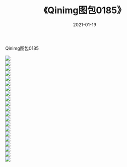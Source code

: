 ﻿---
layout: post
title:  《Qinimg图包0185》
date:   2021-01-19
img: http://imgx.orgx.ga/Qinimg图包/Qinimg图包0185/000.jpg
categories: [美女, 清纯, 唯美]
---

Qinimg图包0185

 ![](http://imgx.orgx.ga/Qinimg图包/Qinimg图包0185/001.jpg) <br>![](http://imgx.orgx.ga/Qinimg图包/Qinimg图包0185/002.jpg) <br>![](http://imgx.orgx.ga/Qinimg图包/Qinimg图包0185/003.jpg) <br>![](http://imgx.orgx.ga/Qinimg图包/Qinimg图包0185/004.jpg) <br>![](http://imgx.orgx.ga/Qinimg图包/Qinimg图包0185/005.jpg) <br>![](http://imgx.orgx.ga/Qinimg图包/Qinimg图包0185/006.jpg) <br>![](http://imgx.orgx.ga/Qinimg图包/Qinimg图包0185/007.jpg) <br>![](http://imgx.orgx.ga/Qinimg图包/Qinimg图包0185/008.jpg) <br>![](http://imgx.orgx.ga/Qinimg图包/Qinimg图包0185/009.jpg) <br>![](http://imgx.orgx.ga/Qinimg图包/Qinimg图包0185/010.jpg) <br>![](http://imgx.orgx.ga/Qinimg图包/Qinimg图包0185/011.jpg) <br>![](http://imgx.orgx.ga/Qinimg图包/Qinimg图包0185/012.jpg) <br>![](http://imgx.orgx.ga/Qinimg图包/Qinimg图包0185/013.jpg) <br>![](http://imgx.orgx.ga/Qinimg图包/Qinimg图包0185/014.jpg) <br>![](http://imgx.orgx.ga/Qinimg图包/Qinimg图包0185/015.jpg) <br>![](http://imgx.orgx.ga/Qinimg图包/Qinimg图包0185/016.jpg) <br>![](http://imgx.orgx.ga/Qinimg图包/Qinimg图包0185/017.jpg) <br>![](http://imgx.orgx.ga/Qinimg图包/Qinimg图包0185/018.jpg) <br>![](http://imgx.orgx.ga/Qinimg图包/Qinimg图包0185/019.jpg) <br>![](http://imgx.orgx.ga/Qinimg图包/Qinimg图包0185/020.jpg) <br>![](http://imgx.orgx.ga/Qinimg图包/Qinimg图包0185/021.jpg) <br>